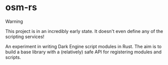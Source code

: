 # osm-rs

> [!WARNING]  
> This project is in an incredibly early state. It doesn't even define any of the scripting services!

An experiment in writing Dark Engine script modules in Rust. The aim is to build a base library with a (relatively) safe API for registering modules and scripts.
